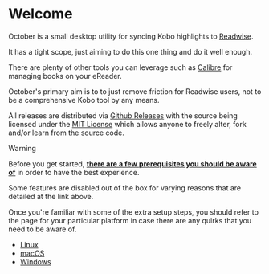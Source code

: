 # Welcome

October is a small desktop utility for syncing Kobo highlights to [Readwise](https://readwise.io).

It has a tight scope, just aiming to do this one thing and do it well enough.

There are plenty of other tools you can leverage such as [Calibre](https://calibre-ebook.com/) for managing books on your eReader.

October's primary aim is to to just remove friction for Readwise users, not to be a comprehensive Kobo tool by any means.

All releases are distributed via [Github Releases](https://github.com/marcus-crane/october/releases) with the source being licensed under the [MIT License](./miscellaneous/license.md) which allows anyone to freely alter, fork and/or learn from the source code.

>[!WARNING]
> Before you get started, **[there are a few prerequisites you should be aware of](./prerequisites.md)** in order to have the best experience.
>
> Some features are disabled out of the box for varying reasons that are detailed at the link above.

Once you're familiar with some of the extra setup steps, you should refer to the page for your particular platform in case there are any quirks that you need to be aware of.

- [Linux](./installation/linux.md)
- [macOS](./installation/macos.md)
- [Windows](./installation/windows.md)